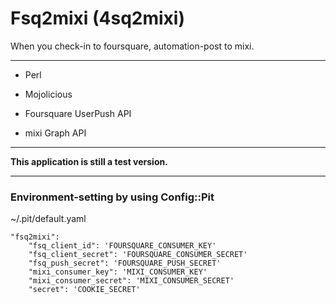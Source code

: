 Fsq2mixi (4sq2mixi)
========

When you check-in to foursquare, automation-post to mixi.

***

* Perl

* Mojolicious

* Foursquare UserPush API

* mixi Graph API

***

__This application is still a test version.__

***

### Environment-setting by using Config::Pit

~/.pit/default.yaml

    "fsq2mixi":
        "fsq_client_id": 'FOURSQUARE_CONSUMER_KEY'
        "fsq_client_secret": 'FOURSQUARE_CONSUMER_SECRET'
        "fsq_push_secret": 'FOURSQUARE_PUSH_SECRET'
        "mixi_consumer_key": 'MIXI_CONSUMER_KEY'
        "mixi_consumer_secret": 'MIXI_CONSUMER_SECRET'
        "secret": 'COOKIE_SECRET'

